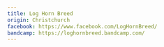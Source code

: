 ```yaml
---
title: Log Horn Breed
origin: Christchurch
facebook: https://www.facebook.com/LogHornBreed/
bandcamp: https://loghornbreed.bandcamp.com/
---
```

